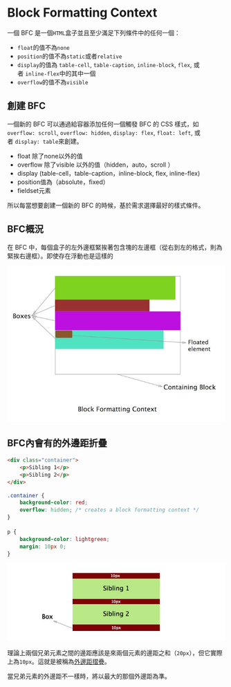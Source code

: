 # Block Formatting Context

一個 BFC 是一個`HTML`盒子並且至少滿足下列條件中的任何一個：

- `float`的值不為`none`
- `position`的值不為`static`或者`relative`
- `display`的值為 `table-cell`, `table-caption`, `inline-block`, `flex`, 或者 `inline-flex`中的其中一個
- `overflow`的值不為`visible`

## 創建 BFC

一個新的 BFC 可以通過給容器添加任何一個觸發 BFC 的 CSS 樣式，如`overflow: scroll`, `overflow: hidden`, `display: flex`, `float: left`, 或者 `display: table`來創建。

- float 除了none以外的值
- overflow 除了visible 以外的值（hidden，auto，scroll ）
- display (table-cell，table-caption，inline-block, flex, inline-flex)
- position值為（absolute，fixed）
- fieldset元素

所以每當想要創建一個新的 BFC 的時候，基於需求選擇最好的樣式條件。

## BFC概況

在 BFC 中，每個盒子的左外邊框緊挨著包含塊的左邊框（從右到左的格式，則為緊挨右邊框）。即使存在浮動也是這樣的

![](bfc.jpg)

## BFC內會有的外邊距折疊

```html
<div class="container">
    <p>Sibling 1</p>
    <p>Sibling 2</p>
</div>
```

```scss
.container {
    background-color: red;
    overflow: hidden; /* creates a block formatting context */
}

p {
    background-color: lightgreen;
    margin: 10px 0;
}
```

![](collapsing-border.jpg)

理論上兩個兄弟元素之間的邊距應該是來兩個元素的邊距之和（`20px`），但它實際上為`10px`。這就是被稱為[外邊距摺疊](http://www.sitepoint.com/web-foundations/collapsing-margins/)。

當兄弟元素的外邊距不一樣時，將以最大的那個外邊距為準。